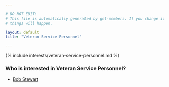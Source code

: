 ```yaml
---

# DO NOT EDIT!
# This file is automatically generated by get-members. If you change it, bad
# things will happen.

layout: default
title: "Veteran Service Personnel"

---
```


{% include interests/veteran-service-personnel.md %}

### Who is interested in Veteran Service Personnel?


* [Bob Stewart](members/bob-stewart.html)
